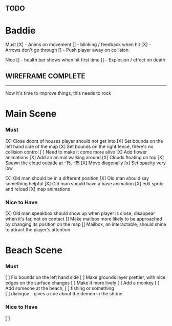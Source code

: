 
TODO
-----

# Baddie 

Must 
[X] - Anims on movement
[] - blinking / feedback when hit
[X] - Arrows don't go through
[] - Push player away on collision

Nice
[] - health bar shows when hit first time
[] - Explosion / effect on death


WIREFRAME COMPLETE 
------------------
------------------

Now it's time to improve things, this needs to rock

# Main Scene

### Must
[X] Close doors of houses player should not get into 
[X] Set bounds on the left hand side of the map
[X] Set bounds on the right fence, there's no collision control
[ ] Need to make it come more alive
   [X] Add flower animations
   [X] Add an animal walking around
   [X] Clouds floating on top
      [X] Spawn the cloud outside at -15, -15
      [X] Move diagonally
      [x] Set opacity very low

[X] Old man should be in a different position
[X] Old man should say something helpful
[X] Old man should have a base animation
   [X] edit sprite and reload
   [X] map animations

### Nice to Have

[X] Old man speakbox should show up when player is close, disappear when it's far, not on contact
[] Make mailbox more likely to be approached by changing its position on the map
[] Mailbox, an interactable, should shine to attract the player's attention




# Beach Scene

### Must 

[ ] Fix bounds on the left hand side
[ ] Make grounds layer prettier, with nice edges on the surface changes
[ ] Make it more lively 
   [ ] Add a monkey
   [ ] Add someone at the beach, 
      [ ] fishing or something  
      [ ] dialogue - gives a cue about the demon in the shrine


### Nice to Have

 [ ]  
